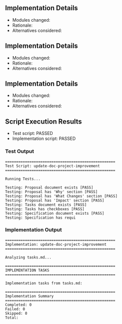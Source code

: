 
## Implementation Details

- Modules changed:
- Rationale:
- Alternatives considered:

## Implementation Details

- Modules changed:
- Rationale:
- Alternatives considered:

## Implementation Details

- Modules changed:
- Rationale:
- Alternatives considered:

## Script Execution Results

- Test script: PASSED
- Implementation script: PASSED

### Test Output
```
==================================================
Test Script: update-doc-project-improvement
==================================================

Running Tests...

Testing: Proposal document exists [PASS]
Testing: Proposal has 'Why' section [PASS]
Testing: Proposal has 'What Changes' section [PASS]
Testing: Proposal has 'Impact' section [PASS]
Testing: Tasks document exists [PASS]
Testing: Tasks has checkboxes [PASS]
Testing: Specification document exists [PASS]
Testing: Specification has requi
```

### Implementation Output
```
==================================================
Implementation: update-doc-project-improvement
==================================================

Analyzing tasks.md...

==================================================
IMPLEMENTATION TASKS
==================================================

Implementation tasks from tasks.md:

==================================================
Implementation Summary
==================================================
Completed: 0
Failed: 0
Skipped: 0
Total: 
```
